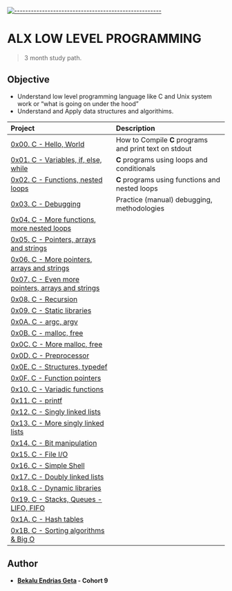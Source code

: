 <!-- ⚠️ This README has been generated from the file(s) "blueprint.md" ⚠️-->
[![-----------------------------------------------------](https://raw.githubusercontent.com/andreasbm/readme/master/assets/lines/colored.png)](#ALX_LOW_LEVEL_PROGRAMMING)

# ALX LOW LEVEL PROGRAMMING
> 3 month study path.
## Objective
* Understand low level programming language like C and Unix system work or “what is going on under the hood”
* Understand and Apply data structures and algorithims.

| Project | Description |
| :--- | :--- |
| [0x00. C - Hello, World](./0x00-hello_world) | How to Compile __C__ programs and print text on stdout|
| [0x01. C - Variables, if, else, while](./0x01-variables_if_else_while) | __C__ programs using loops and conditionals |
| [0x02. C - Functions, nested loops](./0x02-functions_nested_loops) | __C__ programs using functions and nested loops |
| [0x03. C - Debugging](./0x03-debugging) | Practice (manual) debugging, methodologies |
| [0x04. C - More functions, more nested loops](./0x04-more_functions_nested_loops) |  |
| [0x05. C - Pointers, arrays and strings](./0x05-pointers_arrays_strings) |  |
| [0x06. C - More pointers, arrays and strings](./0x06-pointers_arrays_strings) |  |
| [0x07. C - Even more pointers, arrays and strings](./0x07-pointers_arrays_strings) |  |
| [0x08. C - Recursion](./0x08-recursion) |  |
| [0x09. C - Static libraries](./0x09-static_libraries) |  |
| [0x0A. C - argc, argv](./0x0A-argc_argv) |  |
| [0x0B. C - malloc, free](./0x0B-malloc_free) |  |
| [0x0C. C - More malloc, free](./0x0C-more_malloc_free) |  |
| [0x0D. C - Preprocessor](./0x0D-preprocessor) |  |
| [0x0E. C - Structures, typedef](./0x0E-structures_typedef) |  |
| [0x0F. C - Function pointers](./0x0F-function_pointers) |  |
| [0x10. C - Variadic functions](./0x10-variadic_functions) |  |
| [0x11. C - printf](./0x11-printf) |  |
| [0x12. C - Singly linked lists](./0x12-singly_linked_lists) |  |
| [0x13. C - More singly linked lists](./0x13-more_singly_linked_lists) |  |
| [0x14. C - Bit manipulation](./0x14-bit_manipulation) |  |
| [0x15. C - File I/O](./0x15-file_io) |  |
| [0x16. C - Simple Shell](./0x16-C_Simple_Shell) |  |
| [0x17. C - Doubly linked lists](./0x17-doubly_linked_lists) |  |
| [0x18. C - Dynamic libraries](./0x18-dynamic_libraries) |  |
| [0x19. C - Stacks, Queues - LIFO, FIFO](./0x19) |  |
| [0x1A. C - Hash tables](./0x1A-hash_tables) |  |
| [0x1B. C - Sorting algorithms & Big O](./0x1B-sorting_algorithms) |  |

## Author

* **[Bekalu Endrias Geta](https://github.com/bekalue) - Cohort 9**
